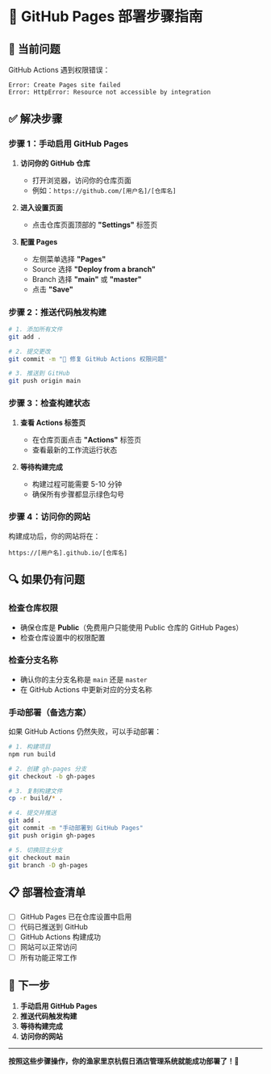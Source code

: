 # 🚀 GitHub Pages 部署步骤指南

## 🚨 当前问题

GitHub Actions 遇到权限错误：
```
Error: Create Pages site failed
Error: HttpError: Resource not accessible by integration
```

## ✅ 解决步骤

### 步骤 1：手动启用 GitHub Pages

1. **访问你的 GitHub 仓库**
   - 打开浏览器，访问你的仓库页面
   - 例如：`https://github.com/[用户名]/[仓库名]`

2. **进入设置页面**
   - 点击仓库页面顶部的 **"Settings"** 标签页

3. **配置 Pages**
   - 左侧菜单选择 **"Pages"**
   - Source 选择 **"Deploy from a branch"**
   - Branch 选择 **"main"** 或 **"master"**
   - 点击 **"Save"**

### 步骤 2：推送代码触发构建

```bash
# 1. 添加所有文件
git add .

# 2. 提交更改
git commit -m "🔧 修复 GitHub Actions 权限问题"

# 3. 推送到 GitHub
git push origin main
```

### 步骤 3：检查构建状态

1. **查看 Actions 标签页**
   - 在仓库页面点击 **"Actions"** 标签页
   - 查看最新的工作流运行状态

2. **等待构建完成**
   - 构建过程可能需要 5-10 分钟
   - 确保所有步骤都显示绿色勾号

### 步骤 4：访问你的网站

构建成功后，你的网站将在：
```
https://[用户名].github.io/[仓库名]
```

## 🔍 如果仍有问题

### 检查仓库权限
- 确保仓库是 **Public**（免费用户只能使用 Public 仓库的 GitHub Pages）
- 检查仓库设置中的权限配置

### 检查分支名称
- 确认你的主分支名称是 `main` 还是 `master`
- 在 GitHub Actions 中更新对应的分支名称

### 手动部署（备选方案）
如果 GitHub Actions 仍然失败，可以手动部署：

```bash
# 1. 构建项目
npm run build

# 2. 创建 gh-pages 分支
git checkout -b gh-pages

# 3. 复制构建文件
cp -r build/* .

# 4. 提交并推送
git add .
git commit -m "手动部署到 GitHub Pages"
git push origin gh-pages

# 5. 切换回主分支
git checkout main
git branch -D gh-pages
```

## 📋 部署检查清单

- [ ] GitHub Pages 已在仓库设置中启用
- [ ] 代码已推送到 GitHub
- [ ] GitHub Actions 构建成功
- [ ] 网站可以正常访问
- [ ] 所有功能正常工作

## 🎯 下一步

1. **手动启用 GitHub Pages**
2. **推送代码触发构建**
3. **等待构建完成**
4. **访问你的网站**

---

**按照这些步骤操作，你的渔家里京杭假日酒店管理系统就能成功部署了！🎉**
